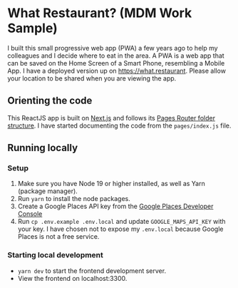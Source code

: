 # What Restaurant? (MDM Work Sample)

I built this small progressive web app (PWA) a few years ago to help my colleagues and I decide where to eat in the area. A PWA is a web app that can be saved on the Home Screen of a Smart Phone, resembling a Mobile App. I have a deployed version up on https://what.restaurant. Please allow your location to be shared when you are viewing the app.

## Orienting the code

This ReactJS app is built on [Next.js](https://nextjs.org/docs) and follows its [Pages Router folder structure](https://nextjs.org/docs/getting-started/project-structure). I have started documenting the code from the `pages/index.js` file.

## Running locally

### Setup

1. Make sure you have Node 19 or higher installed, as well as Yarn (package manager).
2. Run `yarn` to install the node packages.
3. Create a Google Places API key from the [Google Places Developer Console](https://console.cloud.google.com/google/maps-apis/credentials)
4. Run `cp .env.example .env.local` and update `GOOGLE_MAPS_API_KEY` with your key. I have chosen not to expose my `.env.local` because Google Places is not a free service.

### Starting local development

- `yarn dev` to start the frontend development server.
- View the frontend on localhost:3300.
